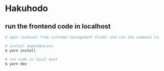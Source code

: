 # Hakuhodo

## run the frontend code in localhost

```bash
# open terminal from customer-management folder and run the command lines below

# install dependencies
$ yarn install

# run code in local host
$ yarn dev

```
